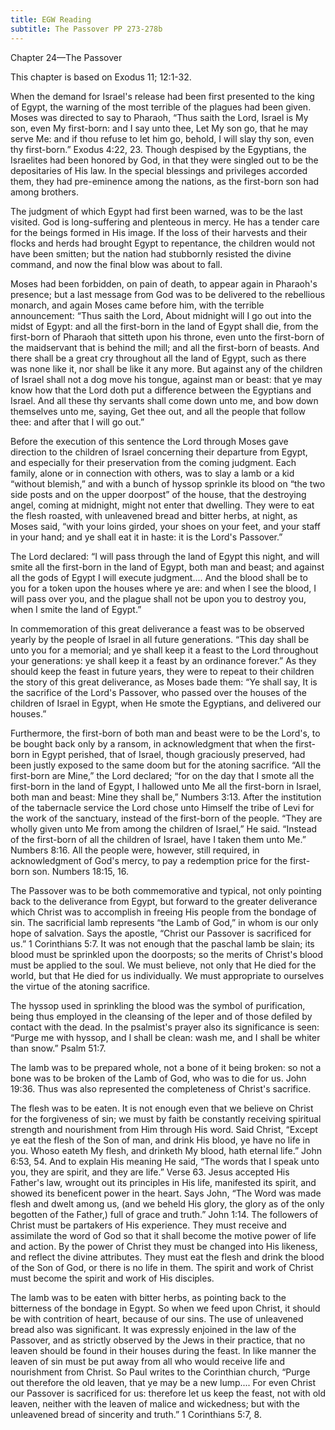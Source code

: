 ```yaml
---
title: EGW Reading
subtitle: The Passover PP 273-278b
---
```


Chapter 24—The Passover

This chapter is based on Exodus 11; 12:1-32.

When the demand for Israel's release had been first presented to the king of Egypt, the warning of the most terrible of the plagues had been given. Moses was directed to say to Pharaoh, “Thus saith the Lord, Israel is My son, even My first-born: and I say unto thee, Let My son go, that he may serve Me: and if thou refuse to let him go, behold, I will slay thy son, even thy first-born.” Exodus 4:22, 23. Though despised by the Egyptians, the Israelites had been honored by God, in that they were singled out to be the depositaries of His law. In the special blessings and privileges accorded them, they had pre-eminence among the nations, as the first-born son had among brothers.

The judgment of which Egypt had first been warned, was to be the last visited. God is long-suffering and plenteous in mercy. He has a tender care for the beings formed in His image. If the loss of their harvests and their flocks and herds had brought Egypt to repentance, the children would not have been smitten; but the nation had stubbornly resisted the divine command, and now the final blow was about to fall.

Moses had been forbidden, on pain of death, to appear again in Pharaoh's presence; but a last message from God was to be delivered to the rebellious monarch, and again Moses came before him, with the terrible announcement: “Thus saith the Lord, About midnight will I go out into the midst of Egypt: and all the first-born in the land of Egypt shall die, from the first-born of Pharaoh that sitteth upon his throne, even unto the first-born of the maidservant that is behind the mill; and all the first-born of beasts. And there shall be a great cry throughout all the land of Egypt, such as there was none like it, nor shall be like it any more. But against any of the children of Israel shall not a dog move his tongue, against man or beast: that ye may know how that the Lord doth put a difference between the Egyptians and Israel. And all these thy servants shall come down unto me, and bow down themselves unto me, saying, Get thee out, and all the people that follow thee: and after that I will go out.”

Before the execution of this sentence the Lord through Moses gave direction to the children of Israel concerning their departure from Egypt, and especially for their preservation from the coming judgment. Each family, alone or in connection with others, was to slay a lamb or a kid “without blemish,” and with a bunch of hyssop sprinkle its blood on “the two side posts and on the upper doorpost” of the house, that the destroying angel, coming at midnight, might not enter that dwelling. They were to eat the flesh roasted, with unleavened bread and bitter herbs, at night, as Moses said, “with your loins girded, your shoes on your feet, and your staff in your hand; and ye shall eat it in haste: it is the Lord's Passover.”

The Lord declared: “I will pass through the land of Egypt this night, and will smite all the first-born in the land of Egypt, both man and beast; and against all the gods of Egypt I will execute judgment.... And the blood shall be to you for a token upon the houses where ye are: and when I see the blood, I will pass over you, and the plague shall not be upon you to destroy you, when I smite the land of Egypt.”

In commemoration of this great deliverance a feast was to be observed yearly by the people of Israel in all future generations. “This day shall be unto you for a memorial; and ye shall keep it a feast to the Lord throughout your generations: ye shall keep it a feast by an ordinance forever.” As they should keep the feast in future years, they were to repeat to their children the story of this great deliverance, as Moses bade them: “Ye shall say, It is the sacrifice of the Lord's Passover, who passed over the houses of the children of Israel in Egypt, when He smote the Egyptians, and delivered our houses.”

Furthermore, the first-born of both man and beast were to be the Lord's, to be bought back only by a ransom, in acknowledgment that when the first-born in Egypt perished, that of Israel, though graciously preserved, had been justly exposed to the same doom but for the atoning sacrifice. “All the first-born are Mine,” the Lord declared; “for on the day that I smote all the first-born in the land of Egypt, I hallowed unto Me all the first-born in Israel, both man and beast: Mine they shall be,” Numbers 3:13. After the institution of the tabernacle service the Lord chose unto Himself the tribe of Levi for the work of the sanctuary, instead of the first-born of the people. “They are wholly given unto Me from among the children of Israel,” He said. “Instead of the first-born of all the children of Israel, have I taken them unto Me.” Numbers 8:16. All the people were, however, still required, in acknowledgment of God's mercy, to pay a redemption price for the first-born son. Numbers 18:15, 16.

The Passover was to be both commemorative and typical, not only pointing back to the deliverance from Egypt, but forward to the greater deliverance which Christ was to accomplish in freeing His people from the bondage of sin. The sacrificial lamb represents “the Lamb of God,” in whom is our only hope of salvation. Says the apostle, “Christ our Passover is sacrificed for us.” 1 Corinthians 5:7. It was not enough that the paschal lamb be slain; its blood must be sprinkled upon the doorposts; so the merits of Christ's blood must be applied to the soul. We must believe, not only that He died for the world, but that He died for us individually. We must appropriate to ourselves the virtue of the atoning sacrifice.

The hyssop used in sprinkling the blood was the symbol of purification, being thus employed in the cleansing of the leper and of those defiled by contact with the dead. In the psalmist's prayer also its significance is seen: “Purge me with hyssop, and I shall be clean: wash me, and I shall be whiter than snow.” Psalm 51:7.

The lamb was to be prepared whole, not a bone of it being broken: so not a bone was to be broken of the Lamb of God, who was to die for us. John 19:36. Thus was also represented the completeness of Christ's sacrifice.

The flesh was to be eaten. It is not enough even that we believe on Christ for the forgiveness of sin; we must by faith be constantly receiving spiritual strength and nourishment from Him through His word. Said Christ, “Except ye eat the flesh of the Son of man, and drink His blood, ye have no life in you. Whoso eateth My flesh, and drinketh My blood, hath eternal life.” John 6:53, 54. And to explain His meaning He said, “The words that I speak unto you, they are spirit, and they are life.” Verse 63. Jesus accepted His Father's law, wrought out its principles in His life, manifested its spirit, and showed its beneficent power in the heart. Says John, “The Word was made flesh and dwelt among us, (and we beheld His glory, the glory as of the only begotten of the Father,) full of grace and truth.” John 1:14. The followers of Christ must be partakers of His experience. They must receive and assimilate the word of God so that it shall become the motive power of life and action. By the power of Christ they must be changed into His likeness, and reflect the divine attributes. They must eat the flesh and drink the blood of the Son of God, or there is no life in them. The spirit and work of Christ must become the spirit and work of His disciples.

The lamb was to be eaten with bitter herbs, as pointing back to the bitterness of the bondage in Egypt. So when we feed upon Christ, it should be with contrition of heart, because of our sins. The use of unleavened bread also was significant. It was expressly enjoined in the law of the Passover, and as strictly observed by the Jews in their practice, that no leaven should be found in their houses during the feast. In like manner the leaven of sin must be put away from all who would receive life and nourishment from Christ. So Paul writes to the Corinthian church, “Purge out therefore the old leaven, that ye may be a new lump.... For even Christ our Passover is sacrificed for us: therefore let us keep the feast, not with old leaven, neither with the leaven of malice and wickedness; but with the unleavened bread of sincerity and truth.” 1 Corinthians 5:7, 8.